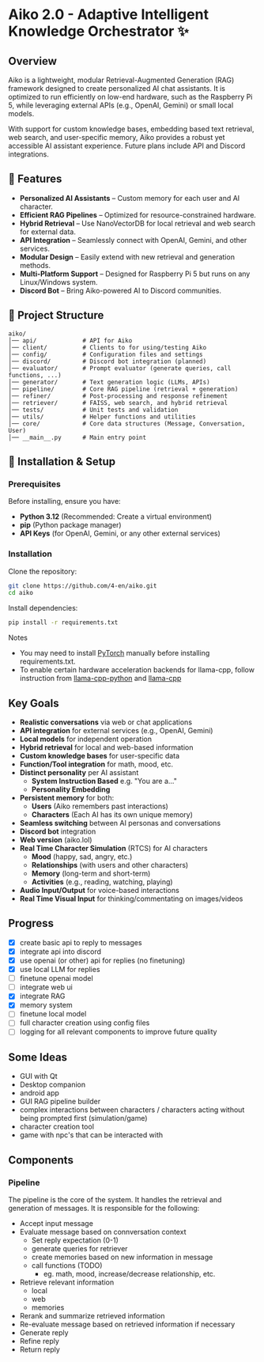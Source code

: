# Aiko 2.0 - Adaptive Intelligent Knowledge Orchestrator ✨

## Overview

Aiko is a lightweight, modular Retrieval-Augmented Generation (RAG) framework designed to create personalized AI chat assistants. It is optimized to run efficiently on low-end hardware, such as the Raspberry Pi 5, while leveraging external APIs (e.g., OpenAI, Gemini) or small local models.

With support for custom knowledge bases, embedding based text retrieval, web search, and user-specific memory, Aiko provides a robust yet accessible AI assistant experience. Future plans include API and Discord integrations.

## 🌟 Features

- **Personalized AI Assistants** – Custom memory for each user and AI character.
- **Efficient RAG Pipelines** – Optimized for resource-constrained hardware.
- **Hybrid Retrieval** – Use NanoVectorDB for local retrieval and web search for external data.
- **API Integration** – Seamlessly connect with OpenAI, Gemini, and other services.
- **Modular Design** – Easily extend with new retrieval and generation methods.
- **Multi-Platform Support** – Designed for Raspberry Pi 5 but runs on any Linux/Windows system.
- **Discord Bot** – Bring Aiko-powered AI to Discord communities.

## 📂 Project Structure
```
aiko/
│── api/             # API for Aiko
│── client/          # Clients to for using/testing Aiko
│── config/          # Configuration files and settings
│── discord/         # Discord bot integration (planned)
│── evaluator/       # Prompt evaluator (generate queries, call functions, ...)
│── generator/       # Text generation logic (LLMs, APIs)
│── pipeline/        # Core RAG pipeline (retrieval + generation)
│── refiner/         # Post-processing and response refinement
│── retriever/       # FAISS, web search, and hybrid retrieval
│── tests/           # Unit tests and validation
│── utils/           # Helper functions and utilities
│── core/            # Core data structures (Message, Conversation, User)
│── __main__.py      # Main entry point
```
## 🚀 Installation & Setup

### Prerequisites

Before installing, ensure you have:

- **Python 3.12** (Recommended: Create a virtual environment)
- **pip** (Python package manager)
- **API Keys** (for OpenAI, Gemini, or any other external services)

### Installation

Clone the repository:
```sh
git clone https://github.com/4-en/aiko.git
cd aiko
```
Install dependencies:
```sh
pip install -r requirements.txt
```
Notes 
- You may need to install [PyTorch](https://pytorch.org/get-started/locally/) manually before installing requirements.txt.
- To enable certain hardware acceleration backends for llama-cpp, follow instruction from [llama-cpp-python](https://github.com/abetlen/llama-cpp-python) and [llama-cpp](https://github.com/ggerganov/llama.cpp/blob/master/docs/build.md)


## Key Goals
- **Realistic conversations** via web or chat applications
- **API integration** for external services (e.g., OpenAI, Gemini)
- **Local models** for independent operation
- **Hybrid retrieval** for local and web-based information
- **Custom knowledge bases** for user-specific data
- **Function/Tool integration** for math, mood, etc.
- **Distinct personality** per AI assistant
  - **System Instruction Based** e.g. "You are a..."
  - **Personality Embedding** 
- **Persistent memory** for both:
  - **Users** (Aiko remembers past interactions)
  - **Characters** (Each AI has its own unique memory)
- **Seamless switching** between AI personas and conversations
- **Discord bot** integration
- **Web version** (aiko.lol)
- **Real Time Character Simulation** (RTCS) for AI characters
  - **Mood** (happy, sad, angry, etc.)
  - **Relationships** (with users and other characters)
  - **Memory** (long-term and short-term)
  - **Activities** (e.g., reading, watching, playing)
- **Audio Input/Output** for voice-based interactions
- **Real Time Visual Input** for thinking/commentating on images/videos

## Progress
- [x] create basic api to reply to messages
- [x] integrate api into discord
- [x] use openai (or other) api for replies (no finetuning)
- [x] use local LLM for replies
- [ ] finetune openai model
- [ ] integrate web ui
- [x] integrate RAG
- [x] memory system
- [ ] finetune local model
- [ ] full character creation using config files
- [ ] logging for all relevant components to improve future quality

## Some Ideas
- GUI with Qt
- Desktop companion
- android app
- GUI RAG pipeline builder
- complex interactions between characters / characters acting without being prompted first (simulation/game)
- character creation tool
- game with npc's that can be interacted with

## Components

### Pipeline
The pipeline is the core of the system. It handles the retrieval and generation of messages. It is responsible for the following:
- Accept input message
- Evaluate message based on connversation context
  - Set reply expectation (0-1)
  - generate queries for retriever
  - create memories based on new information in message
  - call functions (TODO)
    - eg. math, mood, increase/decrease relationship, etc.
- Retrieve relevant information
  - local
  - web
  - memories
- Rerank and summarize retrieved information
- Re-evaluate message based on retrieved information if necessary
- Generate reply
- Refine reply
- Return reply

